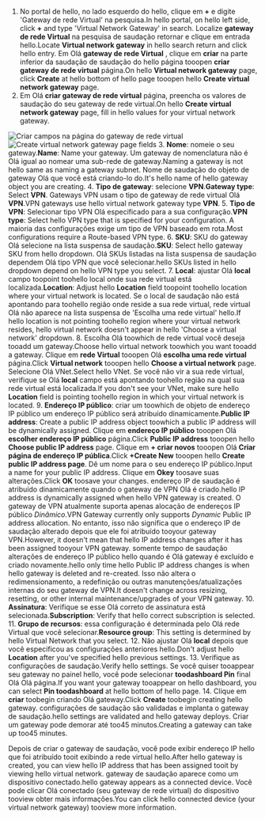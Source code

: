 1. <span data-ttu-id="8048a-101">No portal de hello, no lado esquerdo do hello, clique em  **+**  e digite 'Gateway de rede Virtual' na pesquisa.</span><span class="sxs-lookup"><span data-stu-id="8048a-101">In hello portal, on hello left side, click **+** and type 'Virtual Network Gateway' in search.</span></span> <span data-ttu-id="8048a-102">Localize **gateway de rede Virtual** na pesquisa de saudação retornar e clique em entrada hello.</span><span class="sxs-lookup"><span data-stu-id="8048a-102">Locate **Virtual network gateway** in hello search return and click hello entry.</span></span> <span data-ttu-id="8048a-103">Em Olá **gateway de rede Virtual** , clique em **criar** na parte inferior da saudação de saudação do hello página tooopen **criar gateway de rede virtual** página.</span><span class="sxs-lookup"><span data-stu-id="8048a-103">On hello **Virtual network gateway** page, click **Create** at hello bottom of hello page tooopen hello **Create virtual network gateway** page.</span></span>
2. <span data-ttu-id="8048a-104">Em Olá **criar gateway de rede virtual** página, preencha os valores de saudação do seu gateway de rede virtual.</span><span class="sxs-lookup"><span data-stu-id="8048a-104">On hello **Create virtual network gateway** page, fill in hello values for your virtual network gateway.</span></span>

  <span data-ttu-id="8048a-105">![Criar campos na página do gateway de rede virtual](./media/vpn-gateway-add-gw-p2s-rm-portal-include/p2sgw.png "Criar campos na página do gateway de rede virtual")</span><span class="sxs-lookup"><span data-stu-id="8048a-105">![Create virtual network gateway page fields](./media/vpn-gateway-add-gw-p2s-rm-portal-include/p2sgw.png "Create virtual network gateway page fields")</span></span>
3. <span data-ttu-id="8048a-106">**Nome**: nomeie o seu gateway.</span><span class="sxs-lookup"><span data-stu-id="8048a-106">**Name**: Name your gateway.</span></span> <span data-ttu-id="8048a-107">Um gateway de nomenclatura não é Olá igual ao nomear uma sub-rede de gateway.</span><span class="sxs-lookup"><span data-stu-id="8048a-107">Naming a gateway is not hello same as naming a gateway subnet.</span></span> <span data-ttu-id="8048a-108">Nome de saudação do objeto de gateway Olá que você está criando-lo do.</span><span class="sxs-lookup"><span data-stu-id="8048a-108">It's hello name of hello gateway object you are creating.</span></span>
4. <span data-ttu-id="8048a-109">**Tipo de gateway**: selecione **VPN**.</span><span class="sxs-lookup"><span data-stu-id="8048a-109">**Gateway type**: Select **VPN**.</span></span> <span data-ttu-id="8048a-110">Gateways VPN usam o tipo de gateway de rede virtual Olá **VPN**.</span><span class="sxs-lookup"><span data-stu-id="8048a-110">VPN gateways use hello virtual network gateway type **VPN**.</span></span>
5. <span data-ttu-id="8048a-111">**Tipo de VPN**: Selecionar tipo VPN Olá especificado para a sua configuração.</span><span class="sxs-lookup"><span data-stu-id="8048a-111">**VPN type**: Select hello VPN type that is specified for your configuration.</span></span> <span data-ttu-id="8048a-112">A maioria das configurações exige um tipo de VPN baseado em rota.</span><span class="sxs-lookup"><span data-stu-id="8048a-112">Most configurations require a Route-based VPN type.</span></span>
6. <span data-ttu-id="8048a-113">**SKU**: SKU do gateway Olá selecione na lista suspensa de saudação.</span><span class="sxs-lookup"><span data-stu-id="8048a-113">**SKU**: Select hello gateway SKU from hello dropdown.</span></span> <span data-ttu-id="8048a-114">Olá SKUs listadas na lista suspensa de saudação dependem Olá tipo VPN que você selecionar.</span><span class="sxs-lookup"><span data-stu-id="8048a-114">hello SKUs listed in hello dropdown depend on hello VPN type you select.</span></span>
7. <span data-ttu-id="8048a-115">**Local**: ajustar Olá **local** campo toopoint toohello local onde sua rede virtual está localizada.</span><span class="sxs-lookup"><span data-stu-id="8048a-115">**Location**: Adjust hello **Location** field toopoint toohello location where your virtual network is located.</span></span> <span data-ttu-id="8048a-116">Se o local de saudação não está apontando para toohello região onde reside a sua rede virtual, rede virtual Olá não aparece na lista suspensa de 'Escolha uma rede virtual' hello.</span><span class="sxs-lookup"><span data-stu-id="8048a-116">If hello location is not pointing toohello region where your virtual network resides, hello virtual network doesn't appear in hello 'Choose a virtual network' dropdown.</span></span>
8. <span data-ttu-id="8048a-117">Escolha Olá toowhich de rede virtual você deseja tooadd um gateway.</span><span class="sxs-lookup"><span data-stu-id="8048a-117">Choose hello virtual network toowhich you want tooadd a gateway.</span></span> <span data-ttu-id="8048a-118">Clique em **rede Virtual** tooopen Olá **escolha uma rede virtual** página.</span><span class="sxs-lookup"><span data-stu-id="8048a-118">Click **Virtual network** tooopen hello **Choose a virtual network** page.</span></span> <span data-ttu-id="8048a-119">Selecione Olá VNet.</span><span class="sxs-lookup"><span data-stu-id="8048a-119">Select hello VNet.</span></span> <span data-ttu-id="8048a-120">Se você não vir a sua rede virtual, verifique se Olá **local** campo está apontando toohello região na qual sua rede virtual está localizada.</span><span class="sxs-lookup"><span data-stu-id="8048a-120">If you don't see your VNet, make sure hello **Location** field is pointing toohello region in which your virtual network is located.</span></span>
9. <span data-ttu-id="8048a-121">**Endereço IP público**: criar um toowhich de objeto de endereço IP público um endereço IP público será atribuído dinamicamente.</span><span class="sxs-lookup"><span data-stu-id="8048a-121">**Public IP address**: Create a public IP address object toowhich a public IP address will be dynamically assigned.</span></span> <span data-ttu-id="8048a-122">Clique em **endereço IP público** tooopen Olá **escolher endereço IP público** página.</span><span class="sxs-lookup"><span data-stu-id="8048a-122">Click **Public IP address** tooopen hello **Choose public IP address** page.</span></span> <span data-ttu-id="8048a-123">Clique em **+ criar novos** tooopen Olá **Criar página de endereço IP pública**.</span><span class="sxs-lookup"><span data-stu-id="8048a-123">Click **+Create New** tooopen hello **Create public IP address page**.</span></span> <span data-ttu-id="8048a-124">Dê um nome para o seu endereço IP público.</span><span class="sxs-lookup"><span data-stu-id="8048a-124">Input a name for your public IP address.</span></span> <span data-ttu-id="8048a-125">Clique em **Okey** toosave suas alterações.</span><span class="sxs-lookup"><span data-stu-id="8048a-125">Click **OK** toosave your changes.</span></span> <span data-ttu-id="8048a-126">endereço IP de saudação é atribuído dinamicamente quando o gateway de VPN Olá é criado.</span><span class="sxs-lookup"><span data-stu-id="8048a-126">hello IP address is dynamically assigned when hello VPN gateway is created.</span></span> <span data-ttu-id="8048a-127">O gateway de VPN atualmente suporta apenas alocação de endereços IP público *Dinâmico*.</span><span class="sxs-lookup"><span data-stu-id="8048a-127">VPN Gateway currently only supports *Dynamic* Public IP address allocation.</span></span> <span data-ttu-id="8048a-128">No entanto, isso não significa que o endereço IP de saudação alterado depois que ele foi atribuído tooyour gateway VPN.</span><span class="sxs-lookup"><span data-stu-id="8048a-128">However, it doesn't mean that hello IP address changes after it has been assigned tooyour VPN gateway.</span></span> <span data-ttu-id="8048a-129">somente tempo de saudação alterações de endereço IP público hello quando é Olá gateway é excluído e criado novamente.</span><span class="sxs-lookup"><span data-stu-id="8048a-129">hello only time hello Public IP address changes is when hello gateway is deleted and re-created.</span></span> <span data-ttu-id="8048a-130">Isso não altera o redimensionamento, a redefinição ou outras manutenções/atualizações internas do seu gateway de VPN.</span><span class="sxs-lookup"><span data-stu-id="8048a-130">It doesn't change across resizing, resetting, or other internal maintenance/upgrades of your VPN gateway.</span></span>
10. <span data-ttu-id="8048a-131">**Assinatura**: Verifique se esse Olá correto de assinatura está selecionada.</span><span class="sxs-lookup"><span data-stu-id="8048a-131">**Subscription**: Verify that hello correct subscription is selected.</span></span>
11. <span data-ttu-id="8048a-132">**Grupo de recursos**: essa configuração é determinada pelo Olá rede Virtual que você selecionar.</span><span class="sxs-lookup"><span data-stu-id="8048a-132">**Resource group**: This setting is determined by hello Virtual Network that you select.</span></span>
12. <span data-ttu-id="8048a-133">Não ajustar Olá **local** depois que você especificou as configurações anteriores hello.</span><span class="sxs-lookup"><span data-stu-id="8048a-133">Don't adjust hello **Location** after you've specified hello previous settings.</span></span>
13. <span data-ttu-id="8048a-134">Verifique as configurações de saudação.</span><span class="sxs-lookup"><span data-stu-id="8048a-134">Verify hello settings.</span></span> <span data-ttu-id="8048a-135">Se você quiser tooappear seu gateway no painel hello, você pode selecionar **toodashboard Pin** final Olá Olá página.</span><span class="sxs-lookup"><span data-stu-id="8048a-135">If you want your gateway tooappear on hello dashboard, you can select **Pin toodashboard** at hello bottom of hello page.</span></span>
14. <span data-ttu-id="8048a-136">Clique em **criar** toobegin criando Olá gateway.</span><span class="sxs-lookup"><span data-stu-id="8048a-136">Click **Create** toobegin creating hello gateway.</span></span> <span data-ttu-id="8048a-137">configurações de saudação são validadas e implanta o gateway de saudação.</span><span class="sxs-lookup"><span data-stu-id="8048a-137">hello settings are validated and hello gateway deploys.</span></span> <span data-ttu-id="8048a-138">Criar um gateway pode demorar até too45 minutos.</span><span class="sxs-lookup"><span data-stu-id="8048a-138">Creating a gateway can take up too45 minutes.</span></span>

<span data-ttu-id="8048a-139">Depois de criar o gateway de saudação, você pode exibir endereço IP hello que foi atribuído tooit exibindo a rede virtual hello.</span><span class="sxs-lookup"><span data-stu-id="8048a-139">After hello gateway is created, you can view hello IP address that has been assigned tooit by viewing hello virtual network.</span></span> <span data-ttu-id="8048a-140">gateway de saudação aparece como um dispositivo conectado.</span><span class="sxs-lookup"><span data-stu-id="8048a-140">hello gateway appears as a connected device.</span></span> <span data-ttu-id="8048a-141">Você pode clicar Olá conectado (seu gateway de rede virtual) do dispositivo tooview obter mais informações.</span><span class="sxs-lookup"><span data-stu-id="8048a-141">You can click hello connected device (your virtual network gateway) tooview more information.</span></span>
